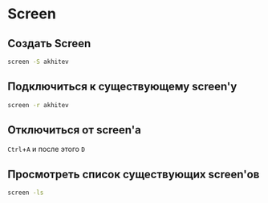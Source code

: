 # Screen
## Создать Screen
```sh
screen -S akhitev
```

## Подключиться к существующему screen'у
```sh
screen -r akhitev
```

## Отключиться от screen'а
`Ctrl`+`A` и после этого `D`

## Просмотреть список существующих screen'ов
```sh
screen -ls
```